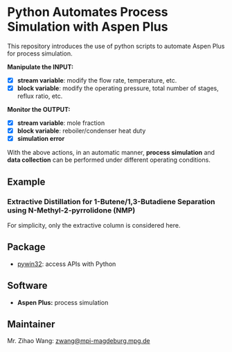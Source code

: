 
# Python Automates Process Simulation with Aspen Plus 

This repository introduces the use of python scripts to automate Aspen Plus for process simulation.

**Manipulate the INPUT:**
- [x] **stream variable**: modify the flow rate, temperature, etc.
- [x] **block variable**: modify the operating pressure, total number of stages, reflux ratio, etc.

**Monitor the OUTPUT:**
- [x] **stream variable**: mole fraction
- [x] **block variable**: reboiler/condenser heat duty
- [x] **simulation error**

With the above actions, in an automatic manner, **process simulation** and **data collection** can be performed under different operating conditions.

## Example
### Extractive Distillation for 1-Butene/1,3-Butadiene Separation using N-Methyl-2-pyrrolidone (NMP)
For simplicity, only the extractive column is considered here.

## Package
- [pywin32](https://pypi.org/project/pywin32/): access APIs with Python

## Software
- **Aspen Plus:** process simulation

## Maintainer
Mr. Zihao Wang: zwang@mpi-magdeburg.mpg.de
